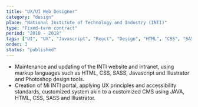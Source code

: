 ```yaml
---
title: "UX/UI Web Designer"
category: "design"
place: "National Institute of Technology and Industry (INTI)"
type: "Fixed-term contract"
period: "2010 - 2018"
tags: ["UI", "UX", "Javascript", "React", "Design", "HTML", "CSS", "SASS", "Astro", "Web", "Wireframe", "Mockeups", "Adobe"]
order: 3
status: "published"
---
```


- Maintenance and updating of the INTI website and intranet, using markup languages such as HTML, CSS, SASS, Javascript and Illustrator and Photoshop design tools.
- Creation of Mi INTI portal, applying UX principles and accessibility standards, customized system akin to a customized CMS using JAVA, HTML, CSS, SASS and Illustrator.
